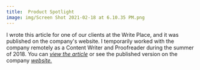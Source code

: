```yaml
---
title:  Product Spotlight
image: img/Screen Shot 2021-02-18 at 6.10.35 PM.png
---
```


I wrote this article for one of our clients at the Write Place, and it was published on the company's website. I temporarily worked with the company remotely as a Content Writer and Proofreader during the summer of 2018. You can *<a href="documentsfolder1/PEC Article.pdf" target="_blank">view the article</a>* or see the published version on the company 
*<a href="https://pellaengraving.com/pec-makes-waves-with-new-donor-wall-at-cambridge-sportsplex/" target="_blank">website.</a>*
